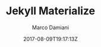 ---
title: "Jekyll Materialize"
github: https://github.com/macrod68/jekyll-materialize-starter-template
demo: http://jekyllmaterialize.panoramedia.it/
author: Marco Damiani

ssg:
  - Jekyll
cms:
  - No Cms
date: 2017-08-09T19:17:13Z
github_branch: master
description: "Jekyll Materialize Starter Theme"
stale: false
---